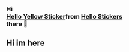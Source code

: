 ### Hi <div class="tenor-gif-embed" data-postid="22238224" data-share-method="host" data-aspect-ratio="1" data-width="100%"><a href="https://tenor.com/view/hello-yellow-hey-emoji-hand-gif-22238224">Hello Yellow Sticker</a>from <a href="https://tenor.com/search/hello-stickers">Hello Stickers</a></div> <script type="text/javascript" async src="https://tenor.com/embed.js"></script> there 👋
## Hi im here
<!--
**BartoszKotw1ca/BartoszKotw1ca** is a ✨ _special_ ✨ repository because its `README.md` (this file) appears on your GitHub profile.

Here are some ideas to get you started:

- 🔭 I’m currently working on ...
- 🌱 I’m currently learning ...
- 👯 I’m looking to collaborate on ...
- 🤔 I’m looking for help with ...
- 💬 Ask me about ...
- 📫 How to reach me: ...
- 😄 Pronouns: ...
- ⚡ Fun fact: ...
-->
